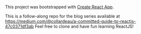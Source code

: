 This project was bootstrapped with [Create React App](https://github.com/facebookincubator/create-react-app).

This is a follow-along repo for the blog series available  at https://medium.com/@collardeau/a-committed-guide-to-reactjs-47c0371df3ab
Feel free to clone and have fun learning ReactJS!
